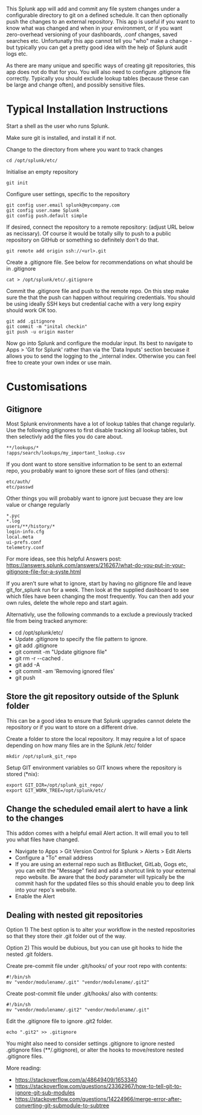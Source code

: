 This Splunk app will add and commit any file system changes under a configurable directory to git on a defined schedule. It can then optionally push the changes to an external repository. This app is useful if you want to know what was changed and when in your environment, or if you want zero-overhead versioning of your dashboards, .conf changes, saved searches etc. Unfortunatly this app cannot tell you "who" make a change - but typically you can get a pretty good idea with the help of Splunk audit logs etc. 

As there are many unique and specific ways of creating git repositories, this app does not do that for you.  You will also need to configure .gitignore file correctly. Typically you should exclude lookup tables (because these can be large and change often), and possibly sensitive files.


# Typical Installation Instructions

Start a shell as the user who runs Splunk. 

Make sure git is installed, and install it if not. 

Change to the directory from where you want to track changes

```
cd /opt/splunk/etc/
```

Initialise an empty repository

```
git init 
```

Configure user settings, specific to the repository

```
git config user.email splunk@mycompany.com
git config user.name Splunk
git config push.default simple
```

If desired, connect the repository to a remote repository:  (adjust URL below as necissary).  Of course it would be totally silly to push to a public repository on GitHub or something so definitely don't do that.

```
git remote add origin ssh://<url>.git
```

Create a .gitignore file. See below for recommendations on what should be in .gitignore

```
cat > /opt/splunk/etc/.gitignore
```

Commit the .gitignore file and push to the remote repo. On this step make sure the that the push can happen without requiring credentials. You should be using ideally SSH keys but credential cache with a very long expiry should work OK too. 

```
git add .gitignore
git commit -m "inital checkin"
git push -u origin master
```

Now go into Splunk and configure the modular input. Its best to navigate to Apps > 'Git for Splunk' rather than via the 'Data Inputs' section becuase it allows you to send the logging to the _internal index. Otherwise you can feel free to create your own index or use main.





# Customisations

## Gitignore

Most Splunk environments have a lot of lookup tables that change regularly. Use the following gitignores to first disable tracking all lookup tables, but then selectivly add the files you do care about.

```
**/lookups/*
!apps/search/lookups/my_important_lookup.csv
```

If you dont want to store sensitive information to be sent to an external repo, you probably want to ignore these sort of files (and others):

```
etc/auth/
etc/passwd
```

Other things you will probably want to ignore just becuase they are low value or change regularly

```
*.pyc
*.log
users/**/history/*
login-info.cfg
local.meta
ui-prefs.conf
telemetry.conf
```

For more ideas, see this helpful Answers post: https://answers.splunk.com/answers/216267/what-do-you-put-in-your-gitignore-file-for-a-syste.html

If you aren't sure what to ignore, start by having no gitignore file and leave git_for_splunk run for a week. Then look at the supplied dashboard to see which files have been changing the most frequently. You can then add your own rules, delete the whole repo and start again. 

Alternativly, use the following commands to a exclude a previously tracked file from being tracked anymore:

* cd /opt/splunk/etc/
* Update .gitignore to specify the file pattern to ignore.
* git add .gitignore
* git commit -m "Update gitignore file"
* git rm -r --cached .
* git add -A
* git commit -am 'Removing ignored files'
* git push



## Store the git repository outside of the Splunk folder

This can be a good idea to ensure that Splunk upgrades cannot delete the repository or if you want to store on a different drive.

Create a folder to store the local repository. It may require a lot of space depending on how many files are in the Splunk /etc/ folder

```
mkdir /opt/splunk_git_repo
```

Setup GIT environment variables so GIT knows where the repository is stored (*nix):

```
export GIT_DIR=/opt/splunk_git_repo/
export GIT_WORK_TREE=/opt/splunk/etc/
```

## Change the scheduled email alert to have a link to the changes   

This addon comes with a helpful email Alert action. It will email you to tell you what files have changed.

* Navigate to Apps > Git Version Control for Splunk > Alerts > Edit Alerts
* Configure a "To" email address
* If you are using an external repo such as BitBucket, GitLab, Gogs etc, you can edit the "Message" field and add a shortcut link to your external repo website. Be aware that the $body$ parameter will typically be the commit hash for the updated files so this should enable you to deep link into your repo's website.
* Enable the Alert


## Dealing with nested git repositories

Option 1) The best option is to alter your workflow in the nested repositories so that they store their .git folder out of the way. 

Option 2) This would be dubious, but you can use git hooks to hide the nested .git folders.

Create pre-commit file under .git/hooks/ of your root repo with contents:

```
#!/bin/sh
mv "vendor/modulename/.git" "vendor/modulename/.git2"
```

Create post-commit file under .git/hooks/ also with contents:

```
#!/bin/sh
mv "vendor/modulename/.git2" "vendor/modulename/.git"
```

Edit the .gitignore file to ignore .git2 folder. 

```
echo ".git2" >> .gitignore
```

You might also need to consider settings .gitignore to ignore nested .gitignore files  (**/.gitignore), or alter the hooks to move/restore nested .gitignore files.

More reading: 

* https://stackoverflow.com/a/48649409/1653340
* https://stackoverflow.com/questions/23362967/how-to-tell-git-to-ignore-git-sub-modules
* https://stackoverflow.com/questions/14224966/merge-error-after-converting-git-submodule-to-subtree


